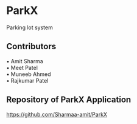 # ParkX
Parking lot system

## Contributors
• Amit Sharma<br>
• Meet Patel<br>
• Muneeb Ahmed<br>
• Rajkumar Patel<br>

## Repository of ParkX Application
https://github.com/Sharmaa-amit/ParkX
